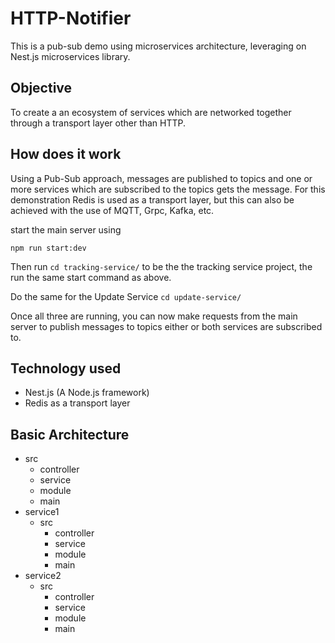 # HTTP-Notifier

This is a pub-sub demo using microservices architecture, leveraging on Nest.js microservices library.

## Objective

To create a an ecosystem of services which are networked together through a transport layer other than HTTP. 

## How does it work 
Using a Pub-Sub approach, messages are published to topics and one or more services which are subscribed to the topics gets the message. For this demonstration Redis is used as a transport layer, but this can also be achieved with the use of MQTT, Grpc, Kafka, etc.

start the main server using 
```
npm run start:dev
```
Then run ```cd tracking-service/``` to be the the tracking service project, the run the same start command as above.

Do the same for the Update Service ```cd update-service/```

Once all three are running, you can now make requests from the main server to publish messages to topics either or both services are subscribed to.

## Technology used
- Nest.js (A Node.js framework)
- Redis as a transport layer

## Basic Architecture
- src
  - controller
  - service
  - module
  - main
- service1
  - src
    - controller
    - service
    - module
    - main
- service2
  - src
    - controller
    - service
    - module
    - main
